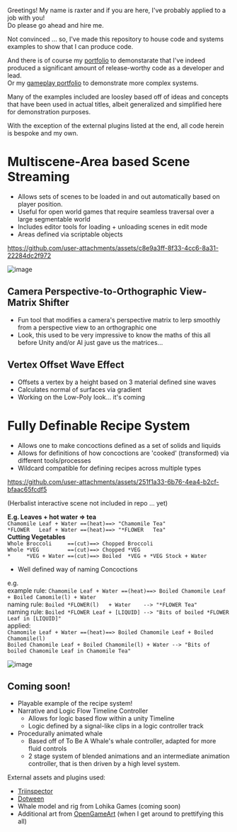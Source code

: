 Greetings! My name is raxter and if you are here, I've probably applied to a job with you!\
Do please go ahead and hire me.

Not convinced ... so, I've made this repository to house code and systems examples to show that I can produce code.

And there is of course my [portfolio](https://raxterbaxter.com/portfolio/) to demonstarate that I've indeed produced a significant amount of release-worthy code as a developer and lead.\
Or my [gameplay portfolio](https://raxterbaxter.com/portfolio/gameplay/) to demonstrate more complex systems.

Many of the examples included are loosley based off of ideas and concepts that have been used in actual titles, albeit generalized and simplified here for demonstration purposes. 

With the exception of the external plugins listed at the end, all code herein is bespoke and my own.

Multiscene-Area based Scene Streaming
===
  - Allows sets of scenes to be loaded in and out automatically based on player position. 
  - Useful for open world games that require seamless traversal over a large segmentable world
  - Includes editor tools for loading + unloading scenes in edit mode
  - Areas defined via scriptable objects

https://github.com/user-attachments/assets/c8e9a3ff-8f33-4cc6-8a31-22284dc2f972

![image](https://github.com/user-attachments/assets/c762084c-d1c1-4d2c-bbd7-1d37fdaa0240)


Camera Perspective-to-Orthographic View-Matrix Shifter
---
  - Fun tool that modifies a camera's perspective matrix to lerp smoothly from a perspective view to an orthographic one
  - Look, this used to be very impressive to know the maths of this all before Unity and/or AI just gave us the matrices...
    
Vertex Offset Wave Effect
---
  - Offsets a vertex by a height based on 3 material defined sine waves
  - Calculates normal of surfaces via gradient
  - Working on the Low-Poly look... it's coming 

Fully Definable Recipe System
===
  - Allows one to make concoctions defined as a set of solids and liquids
  - Allows for definitions of how concoctions are 'cooked' (transformed) via different tools/processes
  - Wildcard compatible for defining recipes across multiple types

https://github.com/user-attachments/assets/251f1a33-6b76-4ea4-b2cf-bfaac65fcdf5

(Herbalist interactive scene not included in repo ... yet)

**E.g. Leaves + hot water => tea**\
`Chamomile Leaf + Water ==(heat)==> "Chamomile Tea"`\
`*FLOWER   Leaf + Water ==(heat)==> "*FLOWER   Tea"`\
**Cutting Vegetables**\
`Whole Broccoli     ==(cut)==> Chopped Broccoli`\
`Whole *VEG         ==(cut)==> Chopped *VEG`\
`*     *VEG + Water ==(cut)==> Boiled  *VEG + *VEG Stock + Water`

- Well defined way of naming Concoctions

e.g.\
example rule: `Chamomile Leaf + Water ==(heat)==> Boiled Chamomile Leaf + Boiled Camomile(l) + Water`\
naming rule: `Boiled *FLOWER(l)   + Water    --> "*FLOWER Tea"`\
naming rule: `Boiled *FLOWER Leaf + [LIQUID] --> "Bits of boiled *FLOWER Leaf in [LIQUID]"`\
applied:\
`Chamomile Leaf + Water ==(heat)==> Boiled Chamomile Leaf + Boiled Chamomile(l)`\
`Boiled Chamomile Leaf + Boiled Chamomile(l) + Water --> "Bits of boiled Chamomile Leaf in Chamomile Tea"`
    
![image](https://github.com/user-attachments/assets/6f546412-05f1-4e56-ab6e-0fc52fc2f546)

Coming soon!
---
- Playable example of the recipe system!
- Narrative and Logic Flow Timeline Controller
  - Allows for logic based flow within a unity Timeline
  - Logic defined by a signal-like clips in a logic controller track
- Procedurally animated whale
  - Based off of To Be A Whale's whale controller, adapted for more fluid controls
  - 2 stage system of blended animations and an intermediate animation controller, that is then driven by a high level system.

External assets and plugins used:
 - [Triinspector](https://github.com/codewriter-packages/Tri-Inspector)
 - [Dotween](https://dotween.demigiant.com/)
 - Whale model and rig from Lohika Games (coming soon)
 - Additional art from [OpenGameArt](https://opengameart.org/) (when I get around to prettifying this all)
